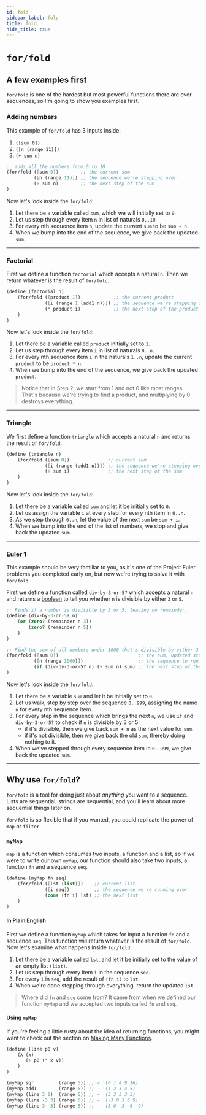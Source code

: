 ```yaml
---
id: fold
sidebar_label: fold
title: fold
hide_title: true
---
```


# `for/fold`

## A few examples first

`for/fold` is one of the hardest but most powerful functions there are over
sequences, so I'm going to show you examples first.

### Adding numbers

This example of `for/fold` has 3 inputs inside:
  1. `([sum 0])`
  2. `([n (range 11)])`
  3. `(+ sum n)`

``` scheme
;; adds all the numbers from 0 to 10
(for/fold ([sum 0])        ;; the current sum
          ([n (range 11)]) ;; the sequence we're stepping over
          (+ sum n)        ;; the next step of the sum
)
```

Now let's look inside the `for/fold`:

  1. Let there be a variable called `sum`, which we will initially set to `0`.
  2. Let us step through every item `n` in list of naturals `0..10`.
  3. For every nth sequence item `n`, update the current `sum` to be `sum + n`.
  4. When we bump into the end of the sequence, we give back the updated `sum`.

---

### Factorial

First we define a function `factorial` which accepts a natural `n`. Then we
return whatever is the result of `for/fold`.

``` scheme
(define (factorial n)
    (for/fold ([product 1])            ;; the current product
              ([i (range 1 (add1 n))]) ;; the sequence we're stepping over
              (* product i)            ;; the next step of the product
    )
)
```

Now let's look inside the `for/fold`:

  1. Let there be a variable called `product` initially set to `1`.
  2. Let us step through every item `i` in list of naturals `0..n`.
  2. For every nth sequence item `i` in the naturals `1..n`, update the current
     `product` to be `product * n`.
  3. When we bump into the end of the sequence, we give back the updated
     `product`.

> Notice that in Step 2, we start from 1 and not 0 like most ranges. That's 
> because we're trying to find a product, and multiplying by 0 destroys 
> everything.

---

### Triangle

We first define a function `triangle` which accepts a natural `n` and returns 
the result of `for/fold`.

``` scheme
(define (triangle n)
    (for/fold ([sum 0])              ;; current sum
              ([i (range (add1 n))]) ;; the sequence we're stepping over
              (+ sum i)              ;; the next step of the sum
    )
)
```

Now let's look inside the `for/fold`:

  1. Let there be a variable called `sum` and let it be initially set to `0`.
  2. Let us assign the variable `i` at every step for every nth item in `0..n`.
  3. As we step through `0..n`, let the value of the next `sum` be `sum + i`.
  4. When we bump into the end of the list of numbers, we stop and give back the 
     updated `sum`.

---

### Euler 1

This example should be very familiar to you, as it's one of the Project Euler
problems you completed early on, but now we're trying to solve it with
`for/fold`.

First we define a function called `div-by-3-or-5?` which accepts a natural `n`
and returns a [boolean](/docs/values#booleans) to tell you whether `n` is
divisible by either `3` or `5`.

``` clojure
;; Finds if a number is divisible by 3 or 5, leaving no remainder.
(define (div-by-3-or-5? n)
    (or (zero? (remainder n 3))
        (zero? (remainder n 5))
    )
)
```

``` scheme
;; Find the sum of all numbers under 1000 that's divisible by either 3 or 5.
(for/fold ([sum 0])                             ;; the sum, updated step by step
          ([n (range 1000)])                    ;; the sequence to run over
          (if (div-by-3-or-5? n) (+ sum n) sum) ;; the next step of the sum
)
```

Now let's look inside the `for/fold`:

1. Let there be a variable `sum` and let it be initially set to `0`.
2. Let us walk, step by step over the sequence `0..999`, assigning the name `n`
   for every nth sequence item.
3. For every step in the sequence which brings the next `n`, we use `if` and
   `div-by-3-or-5?` to check if `n` is divisible by 3 or 5:
   - if it's divisible, then we give back `sum + n` as the next value for `sum`.
   - if it's not divisible, then we give back the old `sum`, thereby doing
     nothing to it.
4. When we've stepped through every sequence item in `0..999`, we give back the
   updated `sum`.

---

## Why use `for/fold`?

`for/fold` is a tool for doing just about _anything_ you want to a sequence.
Lists are sequential, strings are sequential, and you'll learn about more
sequential things later on.

`for/fold` is so flexible that if you wanted, you could replicate the power of
`map` or `filter`.

### `myMap`

`map` is a function which consumes two inputs, a function and a list, so if we
were to write our own `myMap`, our function should also take two inputs, a
function `fn` and a sequence `seq`.

``` scheme
(define (myMap fn seq)
    (for/fold ([lst (list)])    ;; current list
              ([i seq])         ;; the sequence we're running over
              (cons (fn i) lst) ;; the next list
    )
)
```

#### In Plain English

First we define a function `myMap` which takes for input a function `fn` and a
sequence `seq`. This function will return whatever is the result of `for/fold`.
Now let's examine what happens inside `for/fold`:

1. Let there be a variable called `lst`, and let it be initially set to the
   value of an empty list `(list)`.
2. Let us step through every item `i` in the sequence `seq`.
3. For every `i` in `seq`, add the result of `(fn i)` to `lst`.
4. When we're done stepping through everything, return the updated `lst`.

> Where did `fn` and `seq` come from? It came from when we defined our function
> `myMap` and we accepted two inputs called `fn` and `seq`.

#### Using `myMap`

If you're feeling a little rusty about the idea of returning functions, you 
might want to check out the section on [Making Many Functions](function-higher.md).

``` scheme
(define (line p0 v)
    (λ (x)
       (+ p0 (* x v))
    )
)

(myMap sqr         (range 5)) ;; → '(0 1 4 9 16)
(myMap add1        (range 5)) ;; → '(1 2 3 4 5)
(myMap (line 3 0)  (range 5)) ;; → '(3 3 3 3 3)
(myMap (line -3 3) (range 5)) ;; → '(-3 0 3 6 9)
(myMap (line 3 -3) (range 5)) ;; → '(3 0 -3 -6 -9)
```
